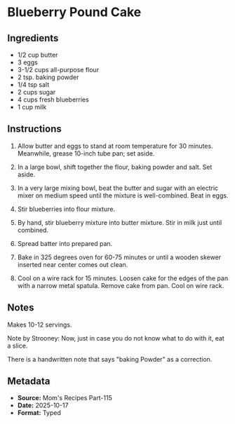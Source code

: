 # Blueberry Pound Cake

## Ingredients

- 1/2 cup butter
- 3 eggs
- 3-1/2 cups all-purpose flour
- 2 tsp. baking powder
- 1/4 tsp salt
- 2 cups sugar
- 4 cups fresh blueberries
- 1 cup milk

## Instructions

1. Allow butter and eggs to stand at room temperature for 30 minutes. Meanwhile, grease 10-inch tube pan; set aside.

2. In a large bowl, shift together the flour, baking powder and salt. Set aside.

3. In a very large mixing bowl, beat the butter and sugar with an electric mixer on medium speed until the mixture is well-combined. Beat in eggs.

4. Stir blueberries into flour mixture.

5. By hand, stir blueberry mixture into butter mixture. Stir in milk just until combined.

6. Spread batter into prepared pan.

7. Bake in 325 degrees oven for 60-75 minutes or until a wooden skewer inserted near center comes out clean.

8. Cool on a wire rack for 15 minutes. Loosen cake for the edges of the pan with a narrow metal spatula. Remove cake from pan. Cool on wire rack.

## Notes

Makes 10-12 servings.

Note by Strooney: Now, just in case you do not know what to do with it, eat a slice.

There is a handwritten note that says "baking Powder" as a correction.

## Metadata

- **Source:** Mom's Recipes Part-115
- **Date:** 2025-10-17
- **Format:** Typed
